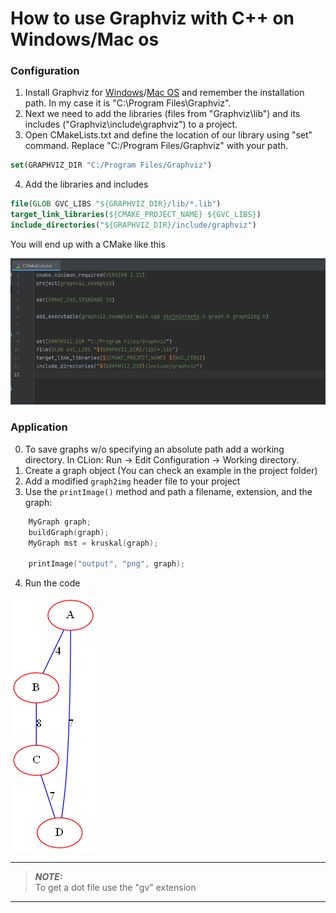 # How to use Graphviz with C++ on Windows/Mac os
### Configuration
 1. Install Graphviz for [Windows](https://graphviz.org/download/#windows)/[Mac OS](https://graphviz.org/download/#mac) and remember the installation path. In my case it is "C:\\Program Files\\Graphviz".
 2. Next we need to add the libraries (files from "Graphviz\\lib") and its includes ("Graphviz\\include\\graphviz") to a project.
 3. Open CMakeLists.txt and define the location of our library using "set" command. Replace "C:/Program Files/Graphviz" with your path.
 ```cmake 
set(GRAPHVIZ_DIR "C:/Program Files/Graphviz") 
```
4. Add the libraries and includes
 ```cmake
file(GLOB GVC_LIBS "${GRAPHVIZ_DIR}/lib/*.lib")
target_link_libraries(${CMAKE_PROJECT_NAME} ${GVC_LIBS})
include_directories("${GRAPHVIZ_DIR}/include/graphviz")
```

You will end up with a CMake like this

![CMakeLists](pictures/g_1.png "CMakeLists")
### Application
0. To save graphs w/o specifying an absolute path add a working directory. In CLion: Run -> Edit Configuration -> Working directory.
1. Create a graph object (You can check an example in the project folder)
2. Add a modified ```graph2img``` header file to your project
2. Use the ```printImage()``` method and path a filename, extension, and the graph:
```C++
    MyGraph graph;
    buildGraph(graph);
    MyGraph mst = kruskal(graph);

    printImage("output", "png", graph);
```
4. Run the code

![Graph](pictures/output.png "Graph")

---
> **_NOTE:_** <br/>
To get a dot file use the "gv" extension
---
